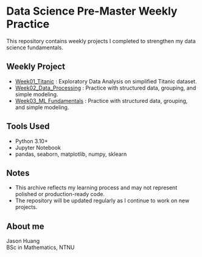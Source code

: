 # Data Science Pre-Master Weekly Practice

This repository contains weekly projects I completed to strengthen my data science fundamentals.

## Weekly Project

- [Week01_Titanic](./Week01_Titanic) : Exploratory Data Analysis on simplified Titanic dataset.
- [Week02_Data_Processing](./Week02_Data_Processing) : Practice with structured data, grouping, and simple modeling.
- [Week03_ML Fundamentals](./Week03_ML_Fundamentals) : Practice with structured data, grouping, and simple modeling.


## Tools Used

- Python 3.10+
- Jupyter Notebook
- pandas, seaborn, matplotlib, numpy, sklearn
  
## Notes

- This archive reflects my learning process and may not represent polished or production-ready code.
- The repository will be updated regularly as I continue to work on new projects.

## About me

Jason Huang  
BSc in Mathematics, NTNU 
